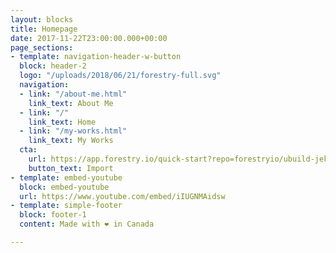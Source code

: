 ```yaml
---
layout: blocks
title: Homepage
date: 2017-11-22T23:00:00.000+00:00
page_sections:
- template: navigation-header-w-button
  block: header-2
  logo: "/uploads/2018/06/21/forestry-full.svg"
  navigation:
  - link: "/about-me.html"
    link_text: About Me
  - link: "/"
    link_text: Home
  - link: "/my-works.html"
    link_text: My Works
  cta:
    url: https://app.forestry.io/quick-start?repo=forestryio/ubuild-jekyll&provider=github&engine=jekyll
    button_text: Import
- template: embed-youtube
  block: embed-youtube
  url: https://www.youtube.com/embed/iIUGNMAidsw
- template: simple-footer
  block: footer-1
  content: Made with ❤︎ in Canada

---
```

